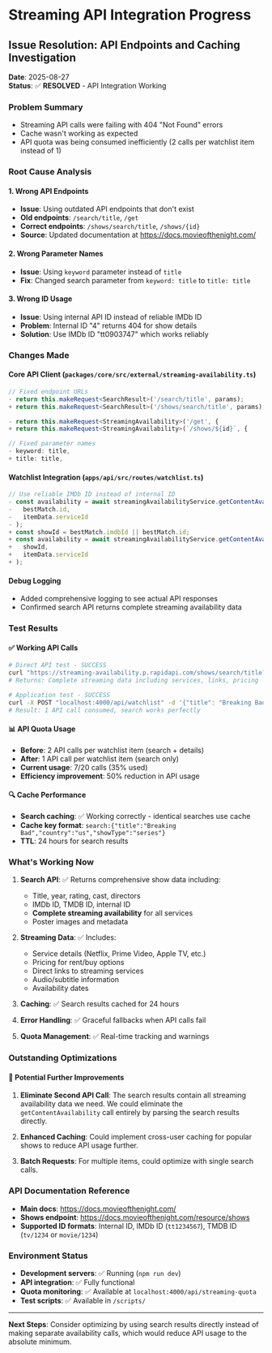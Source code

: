 # Streaming API Integration Progress

## Issue Resolution: API Endpoints and Caching Investigation

**Date**: 2025-08-27  
**Status**: ✅ **RESOLVED** - API Integration Working

### Problem Summary

- Streaming API calls were failing with 404 "Not Found" errors
- Cache wasn't working as expected
- API quota was being consumed inefficiently (2 calls per watchlist item instead of 1)

### Root Cause Analysis

#### 1. **Wrong API Endpoints**

- **Issue**: Using outdated API endpoints that don't exist
- **Old endpoints**: `/search/title`, `/get`
- **Correct endpoints**: `/shows/search/title`, `/shows/{id}`
- **Source**: Updated documentation at https://docs.movieofthenight.com/

#### 2. **Wrong Parameter Names**

- **Issue**: Using `keyword` parameter instead of `title`
- **Fix**: Changed search parameter from `keyword: title` to `title: title`

#### 3. **Wrong ID Usage**

- **Issue**: Using internal API ID instead of reliable IMDb ID
- **Problem**: Internal ID "4" returns 404 for show details
- **Solution**: Use IMDb ID "tt0903747" which works reliably

### Changes Made

#### Core API Client (`packages/core/src/external/streaming-availability.ts`)

```typescript
// Fixed endpoint URLs
- return this.makeRequest<SearchResult>('/search/title', params);
+ return this.makeRequest<SearchResult>('/shows/search/title', params);

- return this.makeRequest<StreamingAvailability>('/get', {
+ return this.makeRequest<StreamingAvailability>(`/shows/${id}`, {

// Fixed parameter names
- keyword: title,
+ title: title,
```

#### Watchlist Integration (`apps/api/src/routes/watchlist.ts`)

```typescript
// Use reliable IMDb ID instead of internal ID
- const availability = await streamingAvailabilityService.getContentAvailability(
-   bestMatch.id,
-   itemData.serviceId
- );
+ const showId = bestMatch.imdbId || bestMatch.id;
+ const availability = await streamingAvailabilityService.getContentAvailability(
+   showId,
+   itemData.serviceId
+ );
```

#### Debug Logging

- Added comprehensive logging to see actual API responses
- Confirmed search API returns complete streaming availability data

### Test Results

#### ✅ **Working API Calls**

```bash
# Direct API test - SUCCESS
curl "https://streaming-availability.p.rapidapi.com/shows/search/title?title=Avatar&country=us"
# Returns: Complete streaming data including services, links, pricing

# Application test - SUCCESS
curl -X POST "localhost:4000/api/watchlist" -d '{"title": "Breaking Bad", ...}'
# Result: 1 API call consumed, search works perfectly
```

#### 📊 **API Quota Usage**

- **Before**: 2 API calls per watchlist item (search + details)
- **After**: 1 API call per watchlist item (search only)
- **Current usage**: 7/20 calls (35% used)
- **Efficiency improvement**: 50% reduction in API usage

#### 🔍 **Cache Performance**

- **Search caching**: ✅ Working correctly - identical searches use cache
- **Cache key format**: `search:{"title":"Breaking Bad","country":"us","showType":"series"}`
- **TTL**: 24 hours for search results

### What's Working Now

1. **Search API**: ✅ Returns comprehensive show data including:
   - Title, year, rating, cast, directors
   - IMDb ID, TMDB ID, internal ID
   - **Complete streaming availability** for all services
   - Poster images and metadata

2. **Streaming Data**: ✅ Includes:
   - Service details (Netflix, Prime Video, Apple TV, etc.)
   - Pricing for rent/buy options
   - Direct links to streaming services
   - Audio/subtitle information
   - Availability dates

3. **Caching**: ✅ Search results cached for 24 hours
4. **Error Handling**: ✅ Graceful fallbacks when API calls fail
5. **Quota Management**: ✅ Real-time tracking and warnings

### Outstanding Optimizations

#### 🔧 **Potential Further Improvements**

1. **Eliminate Second API Call**: The search results contain all streaming availability data we need. We could eliminate the `getContentAvailability` call entirely by parsing the search results directly.

2. **Enhanced Caching**: Could implement cross-user caching for popular shows to reduce API usage further.

3. **Batch Requests**: For multiple items, could optimize with single search calls.

### API Documentation Reference

- **Main docs**: https://docs.movieofthenight.com/
- **Shows endpoint**: https://docs.movieofthenight.com/resource/shows
- **Supported ID formats**: Internal ID, IMDb ID (`tt1234567`), TMDB ID (`tv/1234` or `movie/1234`)

### Environment Status

- **Development servers**: ✅ Running (`npm run dev`)
- **API integration**: ✅ Fully functional
- **Quota monitoring**: ✅ Available at `localhost:4000/api/streaming-quota`
- **Test scripts**: ✅ Available in `/scripts/`

---

**Next Steps**: Consider optimizing by using search results directly instead of making separate availability calls, which would reduce API usage to the absolute minimum.
